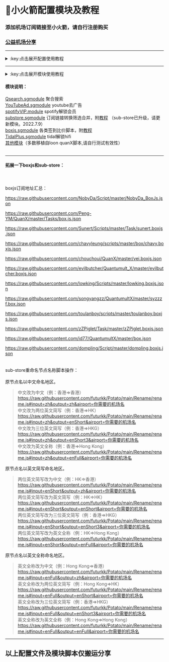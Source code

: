 # :rocket:小火箭配置模块及教程  
### 添加机场订阅链接至小火箭，请自行注册购买
### [公益机场分享](https://github.com/deezertidal/freevpn/blob/main/README.md)  
****
 <details>
  <summary>:key:点击展开配置使用教程</summary>
  

### 本配置包含分流规则，去广告规则，酷我音乐会员破解，京东定时脚本  

### :point_down:打开小火箭 点击配置 点击右上角+号  
![Image text](https://github.com/deezertidal/shadowrocket-rules/blob/main/IMG/1a.png)  

### :point_down:将[shadowrocket.conf](https://raw.githubusercontent.com/deezertidal/shadowrocket-rules/main/shadowrocket.conf)的链接地址复制粘贴至输入框并点击下载  
![Image text](https://github.com/deezertidal/shadowrocket-rules/blob/main/IMG/2.png)  

### :point_down:查看底部远程文件找到刚刚下载的链接地址——点击——使用配置。  
![Image text](https://github.com/deezertidal/shadowrocket-rules/blob/main/IMG/3.png)  
![Image text](https://github.com/deezertidal/shadowrocket-rules/blob/main/IMG/4.png)  

### :point_down:点击配置文件右侧ⓘ  
![Image text](https://github.com/deezertidal/shadowrocket-rules/blob/main/IMG/5.png)  
### :point_down:打开HTTPS解密   
![Image text](https://github.com/deezertidal/shadowrocket-rules/blob/main/IMG/6.png)  
### :point_down:生成新证书  
![Image text](https://github.com/deezertidal/shadowrocket-rules/blob/main/IMG/7.png)  
![Image text](https://github.com/deezertidal/shadowrocket-rules/blob/main/IMG/8.png)  
### :point_down:允许安装  
![Image text](https://github.com/deezertidal/shadowrocket-rules/blob/main/IMG/9.png)  
![Image text](https://github.com/deezertidal/shadowrocket-rules/blob/main/IMG/10.png)  
### :point_down:打开iphone设置 点击已下载的描述文件  
![Image text](https://github.com/deezertidal/shadowrocket-rules/blob/main/IMG/11.png)  
### :point_down:安装描述文件  
![Image text](https://github.com/deezertidal/shadowrocket-rules/blob/main/IMG/12.png)  
![Image text](https://github.com/deezertidal/shadowrocket-rules/blob/main/IMG/13.png)  
![Image text](https://github.com/deezertidal/shadowrocket-rules/blob/main/IMG/14.png)  
### :point_down:返回设置 关于手机 拉到底部 点击证书信任设置 
![Image text](https://github.com/deezertidal/shadowrocket-rules/blob/main/IMG/14.5.png)  
### :point_down:勾选信任证书  
![Image text](https://github.com/deezertidal/shadowrocket-rules/blob/main/IMG/15.png)  
![Image text](https://github.com/deezertidal/shadowrocket-rules/blob/main/IMG/16.png)  
### :point_down:返回小火箭 勾选确认  
![Image text](https://github.com/deezertidal/shadowrocket-rules/blob/main/IMG/17.png)  
![Image text](https://github.com/deezertidal/shadowrocket-rules/blob/main/IMG/18.png)  
</details>

****
 <details>
  <summary>:key:点击展开模块使用教程</summary>
  

### :point_down:打开小火箭——点击配置——进入模块  
![Image text](https://github.com/deezertidal/shadowrocket-rules/blob/main/IMG/1sg.png)  
### :point_down:点击右上角“+”号——将模块链接地址复制粘贴至输入框——下载  
![Image text](https://github.com/deezertidal/shadowrocket-rules/blob/main/IMG/2sg.png)  
![Image text](https://github.com/deezertidal/shadowrocket-rules/blob/main/IMG/3sg.png)  
<br>
<br>
</details>

#### 模块说明：  
[Qsearch.sgmodule](https://raw.githubusercontent.com/deezertidal/shadowrocket-rules/main/modules/Qsearch.sgmodule) 聚合搜索  
[YouTubeAd.sgmodule](https://raw.githubusercontent.com/deezertidal/shadowrocket-rules/main/modules/YouTubeAd.sgmodule) youtube去广告  
[spotifyVIP.module](https://raw.githubusercontent.com/deezertidal/shadowrocket-rules/main/modules/spotifyVIP.module) spotify解锁会员  
[substore.sgmodule](https://raw.githubusercontent.com/deezertidal/shadowrocket-rules/main/modules/substore.sgmodule) 订阅链接转换筛选合并，附[教程](https://www.notion.so/Sub-Store-6259586994d34c11a4ced5c406264b46)  （sub-store已升级，请更新模块。2022.7.9）  
[boxjs.sgmodule](https://raw.githubusercontent.com/deezertidal/shadowrocket-rules/main/modules/boxjs.sgmodule) 各类签到比价脚本，附[教程](https://github.com/chavyleung/scripts#boxjs)  
[TidalPlus.sgmodule](https://raw.githubusercontent.com/deezertidal/shadowrocket-rules/main/modules/TidalPlus.sgmodule) tidal解锁hifi  
[其他模块](https://github.com/deezertidal/shadowrocket-rules/tree/main/modules)（多数移植自loon quanX脚本,请自行测试有效性）
<br>
<br>
****
#### 拓展一下boxjs和sub-store：  
<br>
<br>
boxjs订阅地址汇总：  

https://raw.githubusercontent.com/NobyDa/Script/master/NobyDa_BoxJs.json

https://raw.githubusercontent.com/Peng-YM/QuanX/master/Tasks/box.js.json

https://raw.githubusercontent.com/Sunert/Scripts/master/Task/sunert.boxjs.json

https://raw.githubusercontent.com/chavyleung/scripts/master/box/chavy.boxjs.json

https://raw.githubusercontent.com/chouchoui/QuanX/master/vei.boxjs.json

https://raw.githubusercontent.com/evilbutcher/Quantumult_X/master/evilbutcher.boxjs.json

https://raw.githubusercontent.com/lowking/Scripts/master/lowking.boxjs.json

https://raw.githubusercontent.com/songyangzz/QuantumultX/master/syzzzf.box.json

https://raw.githubusercontent.com/toulanboy/scripts/master/toulanboy.boxjs.json

https://raw.githubusercontent.com/zZPiglet/Task/master/zZPiglet.boxjs.json

https://raw.githubusercontent.com/id77/QuantumultX/master/box.json

https://raw.githubusercontent.com/dompling/Script/master/dompling.boxjs.json
<br>
<br>
<br>
sub-store重命名节点名称脚本操作：  
<br>
原节点名以中文命名地区。
 > 中文改为中文（例：香港=>香港）
 > https://raw.githubusercontent.com/futurkk/Potato/main/Rename/rename.js#input=zh&output=zh&airport=你需要的机场名  
 > 中文改为两位英文简写（例：香港=>HK）
 > https://raw.githubusercontent.com/futurkk/Potato/main/Rename/rename.js#input=zh&output=enShort&airport=你需要的机场名  
 > 中文改为三位英文简写（例：香港=>HKG）
 > https://raw.githubusercontent.com/futurkk/Potato/main/Rename/rename.js#input=zh&output=enShort3&airport=你需要的机场名  
 > 中文改为英文全称（例：香港=>Hong Kong）
 > https://raw.githubusercontent.com/futurkk/Potato/main/Rename/rename.js#input=zh&output=enFull&airport=你需要的机场名  

 原节点名以英文简写命名地区。
 > 两位英文简写改为中文（例：HK=>香港）
 > https://raw.githubusercontent.com/futurkk/Potato/main/Rename/rename.js#input=enShort&output=zh&airport=你需要的机场名  
 > 两位英文简写改为英文简写（例：HK=>HK）
 > https://raw.githubusercontent.com/futurkk/Potato/main/Rename/rename.js#input=enShort&output=enShort&airport=你需要的机场名  
 > 两位英文简写改为三位英文简写（例：香港=>HKG）
 > https://raw.githubusercontent.com/futurkk/Potato/main/Rename/rename.js#input=enShort&output=enShort3&airport=你需要的机场名  
 > 两位英文简写改为英文全称（例：HK=>Hong Kong）
 > https://raw.githubusercontent.com/futurkk/Potato/main/Rename/rename.js#input=enShort&output=enFull&airport=你需要的机场名  

 原节点名以英文全称命名地区。
 > 英文全称改为中文（例：Hong Kong=>香港）
 > https://raw.githubusercontent.com/futurkk/Potato/main/Rename/rename.js#input=enFull&output=zh&airport=你需要的机场名  
 > 英文全称改为两位英文简写（例：Hong Kong=>HK）
 > https://raw.githubusercontent.com/futurkk/Potato/main/Rename/rename.js#input=enFull&output=enShort&airport=你需要的机场名  
 > 英文全称改为三位英文简写（例：香港=>HKG）
 > https://raw.githubusercontent.com/futurkk/Potato/main/Rename/rename.js#input=enFull&output=enShort3&airport=你需要的机场名  
 > 英文全称改为英文全称（例：Hong Kong=>Hong Kong）
 > https://raw.githubusercontent.com/futurkk/Potato/main/Rename/rename.js#input=enFull&output=enFull&airport=你需要的机场名  

****
## 以上配置文件及模块脚本仅搬运分享  

